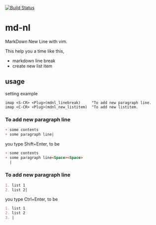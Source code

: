 [![Build Status](https://travis-ci.org/gk0909c/md-nl.svg?branch=master)](https://travis-ci.org/gk0909c/md-nl)  

# md-nl
MarkDown New Line with vim.

This help you a time like this,
+ markdown line break
+ create new list item

## usage
setting example
```
imap <S-CR> <Plug>(mdnl_linebreak)     "To add new paragraph line.
imap <C-CR> <Plug>(mdnl_new_listitem)  "To add new listitem.
```

### To add new paragraph line
```markdown
+ some contents
+ some paragraph line|
```

you type Shift+Enter, to be
```markdown
+ some contents
+ some paragraph line<Space><Space>
  |
```

### To add new paragraph line
```markdown
1. list 1
2. list 2|
```

you type Ctrl+Enter, to be
```markdown
1. list 1
2. list 2
3. |
```
